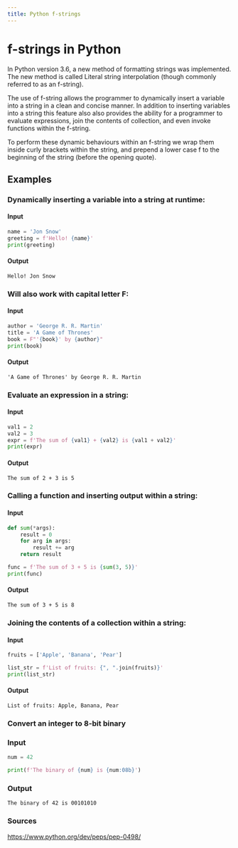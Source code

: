 ```yaml
---
title: Python f-strings
---
```

# f-strings in Python
In Python version 3.6, a new method of formatting strings was implemented. The new method is called Literal string interpolation (though commonly referred to as an f-string).

The use of f-string allows the programmer to dynamically insert a variable into a string in a clean and concise manner. In addition to inserting variables into a string this feature also also provides the ability for a programmer to evaluate expressions, join the contents of collection, and even invoke functions within the f-string.

To perform these dynamic behaviours within an f-string we wrap them inside curly brackets within the string, and prepend a lower case f to the beginning of the string (before the opening quote).

## Examples
### Dynamically inserting a variable into a string at runtime:

#### Input

```python
name = 'Jon Snow'
greeting = f'Hello! {name}'
print(greeting)
```

#### Output

```
Hello! Jon Snow
```

### Will also work with capital letter F:

#### Input

```python
author = 'George R. R. Martin'
title = 'A Game of Thrones'
book = F"'{book}' by {author}"
print(book)
```

#### Output

```
'A Game of Thrones' by George R. R. Martin
```



### Evaluate an expression in a string:

#### Input

```python
val1 = 2
val2 = 3
expr = f'The sum of {val1} + {val2} is {val1 + val2}'
print(expr)
```

#### Output
```
The sum of 2 + 3 is 5
```

### Calling a function and inserting output within a string:

#### Input
```python
def sum(*args):
    result = 0
    for arg in args:
        result += arg
    return result

func = f'The sum of 3 + 5 is {sum(3, 5)}'
print(func)
```

#### Output
```
The sum of 3 + 5 is 8
```
### Joining the contents of a collection within a string:

#### Input

```python
fruits = ['Apple', 'Banana', 'Pear']

list_str = f'List of fruits: {", ".join(fruits)}'
print(list_str)
```

#### Output
```
List of fruits: Apple, Banana, Pear
```
### Convert an integer to 8-bit binary

### Input

```python
num = 42

print(f'The binary of {num} is {num:08b}')
```

### Output
```
The binary of 42 is 00101010
```

### Sources
https://www.python.org/dev/peps/pep-0498/
